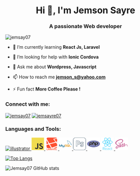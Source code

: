 <h1 align="center">Hi 👋, I'm Jemson Sayre</h1>
<h3 align="center">A passionate Web developer</h3>

<p align="left"> <img src="https://komarev.com/ghpvc/?username=jemsay07&label=Profile%20views&color=0e75b6&style=flat" alt="jemsay07" /> </p>

- 🌱 I’m currently learning **React Js, Laravel**

- 🤝 I’m looking for help with **Ionic Cordova**

- 💬 Ask me about **Wordpress, Javascript**

- 📫 How to reach me **jemson_s@yahoo.com**

- ⚡ Fun fact **More Coffee Please !**

<h3 align="left">Connect with me:</h3>
<p align="left">
<a href="https://linkedin.com/in/jemsay07" target="blank"><img align="center" src="https://cdn.jsdelivr.net/npm/simple-icons@3.0.1/icons/linkedin.svg" alt="jemsay07" height="30" width="40" /></a>
<a href="https://fb.com/jemsayre07" target="blank"><img align="center" src="https://cdn.jsdelivr.net/npm/simple-icons@3.0.1/icons/facebook.svg" alt="jemsayre07" height="30" width="40" /></a>
</p>

<h3 align="left">Languages and Tools:</h3>
<p align="left"> <a href="https://www.adobe.com/in/products/illustrator.html" target="_blank"> <img src="https://www.vectorlogo.zone/logos/adobe_illustrator/adobe_illustrator-icon.svg" alt="illustrator" width="40" height="40"/> </a> <a href="https://developer.mozilla.org/en-US/docs/Web/JavaScript" target="_blank"> <img src="https://raw.githubusercontent.com/devicons/devicon/master/icons/javascript/javascript-original.svg" alt="javascript" width="40" height="40"/> </a> <a href="https://laravel.com/" target="_blank"> <img src="https://raw.githubusercontent.com/devicons/devicon/master/icons/laravel/laravel-plain-wordmark.svg" alt="laravel" width="40" height="40"/> </a> <a href="https://www.mysql.com/" target="_blank"> <img src="https://raw.githubusercontent.com/devicons/devicon/master/icons/mysql/mysql-original-wordmark.svg" alt="mysql" width="40" height="40"/> </a> <a href="https://www.photoshop.com/en" target="_blank"> <img src="https://raw.githubusercontent.com/devicons/devicon/master/icons/photoshop/photoshop-line.svg" alt="photoshop" width="40" height="40"/> </a> <a href="https://www.php.net" target="_blank"> <img src="https://raw.githubusercontent.com/devicons/devicon/master/icons/php/php-original.svg" alt="php" width="40" height="40"/> </a> <a href="https://reactjs.org/" target="_blank"> <img src="https://raw.githubusercontent.com/devicons/devicon/master/icons/react/react-original-wordmark.svg" alt="react" width="40" height="40"/> </a> <a href="https://sass-lang.com" target="_blank"> <img src="https://raw.githubusercontent.com/devicons/devicon/master/icons/sass/sass-original.svg" alt="sass" width="40" height="40"/> </a> </p>

[![Top Langs](https://github-readme-stats.vercel.app/api/top-langs/?username=jemsay07&layout=compact)](https://github.com/jemsay07/github-readme-stats)

![Jemsay07 GitHub stats](https://github-readme-stats.vercel.app/api?username=jemsay07&show_icons=true&theme=radical)
